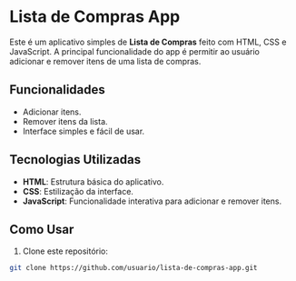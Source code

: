 # Lista de Compras App

Este é um aplicativo simples de **Lista de Compras** feito com HTML, CSS e JavaScript. A principal funcionalidade do app é permitir ao usuário adicionar e remover itens de uma lista de compras.

## Funcionalidades

- Adicionar itens.
- Remover itens da lista.
- Interface simples e fácil de usar.

## Tecnologias Utilizadas

- **HTML**: Estrutura básica do aplicativo.
- **CSS**: Estilização da interface.
- **JavaScript**: Funcionalidade interativa para adicionar e remover itens.

## Como Usar

1. Clone este repositório:

```bash
git clone https://github.com/usuario/lista-de-compras-app.git
